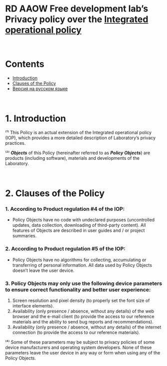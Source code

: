 # RD AAOW Free development lab’s Privacy policy over the [Integrated operational policy](https://adslbarxatov.github.io/IOP)

&nbsp;



# Contents
- [Introduction](#introduction)
- [Clauses of the Policy](#clauses-of-the-policy)
- [Версия на русском языке](https://adslbarxatov.github.io/IOP/privacy_ru)

&nbsp;



# 1. Introduction

⁽¹⁾ This Policy is an actual extension of the Integrated operational policy (IOP), which provides a more
detailed description of Laboratory’s privacy practices.

⁽²⁾ ***Objects*** of this Policy (hereinafter referred to as ***Policy Objects***) are products (including
software), materials and developments of the Laboratory.

&nbsp;



# 2. Clauses of the Policy

### 1. According to Product regulation #4 of the IOP:
- Policy Objects have no code with undeclared purposes (uncontrolled updates, data collection, downloading
  of third-party content). All features of Objects are described in user guides and / or project summaries.

### 2. According to Product regulation #5 of the IOP:
- Policy Objects have no algorithms for collecting,
  accumulating or transferring of personal information. All data used by Policy Objects doesn’t leave the
  user device.

### 3. Policy Objects may only use the following device parameters to ensure correct functionality and better user experience:
1. Screen resolution and pixel density (to properly set the font size of interface elements).
2. Availability (only presence / absence, without any details) of the web browser and the e-mail client (to
   provide the access to our reference materials and the ability to send bug reports and recommendations).
3. Availability (only presence / absence, without any details) of the internet connection (to provide the
   access to our reference materials).

⁽⁴⁾ Some of these parameters may be subject to privacy policies of some device manufacturers and operating
system developers. None of these parameters leave the user device in any way or form when using any of the
Policy Objects.
